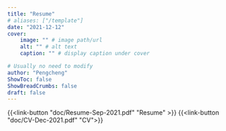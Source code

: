 ```yaml
---
title: "Resume"
# aliases: ["/template"]
date: "2021-12-12"
cover:
    image: "" # image path/url
    alt: "" # alt text
    caption: "" # display caption under cover

# Usually no need to modify
author: "Pengcheng"
ShowToc: false
ShowBreadCrumbs: false
draft: false
---
```


{{<link-button "doc/Resume-Sep-2021.pdf" "Resume" >}} {{<link-button "doc/CV-Dec-2021.pdf" "CV">}}